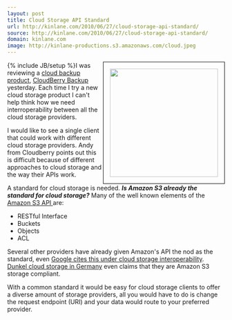 ```yaml
---
layout: post
title: Cloud Storage API Standard
url: http://kinlane.com/2010/06/27/cloud-storage-api-standard/
source: http://kinlane.com/2010/06/27/cloud-storage-api-standard/
domain: kinlane.com
image: http://kinlane-productions.s3.amazonaws.com/cloud.jpeg
---
```

{% include JB/setup %}<img class="alignnone" style="padding: 15px; border-color: #000000;" title="Cloud Storage" src="http://kinlane-productions.s3.amazonaws.com/cloud.jpeg" border="1" alt="" width="250" align="right" />I was reviewing a <a href="http://www.kinlane.com/2010/06/cloud-storage-with-cloudberry-backup/">cloud backup product</a>, <a href="http://cloudberrylab.com/default.aspx?page=cloudberry-backup" target="_blank">CloudBerry Backup</a> yesterday. Each time I try a new cloud storage product I can't help think how we need interroperability between all the cloud storage providers.<p></p>
I would like to see a single client that could work with different cloud storage providers. Andy from Cloudberry points out this is difficult because of different approaches to cloud storage and the way their APIs work.<p></p>
A standard for cloud storage is needed. <em><strong>Is Amazon S3 already the standard for cloud storage?</strong></em> Many of the well known elements of the <a href="http://developer.amazonwebservices.com/connect/entry.jspa?externalID=123" target="_blank">Amazon S3 API </a>are:
<ul class="mainlist">
	<li>RESTful Interface</li>
	<li>Buckets</li>
	<li>Objects</li>
	<li>ACL</li>
</ul>
Several other providers have already given Amazon's API the nod as the standard, even <a href="http://code.google.com/apis/storage/docs/developer-guide.html" target="_blank">Google cites this under cloud storage interoperability</a>. <a href="http://www.dunkel.de/s3/" target="_blank">Dunkel cloud storage in Germany</a> even claims that they are Amazon S3 storage compliant.<p></p>
With a common standard it would be easy for cloud storage clients to offer a diverse amount of storage providers, all you would have to do is change the request endpoint (URI) and your data would route to your preferred provider.